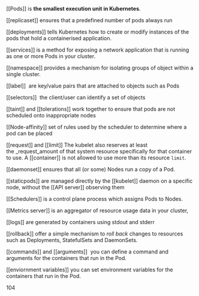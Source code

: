 [[Pods]] is **the smallest execution unit in Kubernetes**.

[[replicaset]]  ensures that a predefined number of pods always run

[[deployments]] tells Kubernetes how to create or modify instances of the pods that hold a containerised application.

[[services]] is a method for exposing a network application that is running as one or more Pods in your cluster.

[[namespace]] provides a mechanism for isolating groups of object within a single cluster.

[[label]]  are key/value pairs that are attached to objects such as Pods

[[selectors]]  the client/user can identify a set of objects

[[taint]] and [[tolerations]] work together to ensure that pods are not scheduled onto inappropriate nodes

[[Node-affinity]] set of rules used by the scheduler to determine where a pod can be placed

[[request]] and [[limit]] The kubelet also reserves at least the _request_amount of that system resource specifically for that container to use. A [[container]] is not allowed to use more than its resource `limit`.

[[daemonset]] ensures that all (or some) Nodes run a copy of a Pod.

[[staticpods]]  are managed directly by the [[kubelet]] daemon on a specific node, without the [[API server]] observing them

[[Schedulers]] is a control plane process which assigns Pods to Nodes. 

[[Metrics server]] is an aggregator of resource usage data in your cluster,

[[logs]] are generated by containers using stdout and stderr

[[rollback]] offer a simple mechanism to _roll back_ changes to resources such as Deployments, StatefulSets and DaemonSets.

[[commands]] and [[arguments]]  you can define a command and arguments for the containers that run in the Pod.

[[enviornment variables]] you can set environment variables for the containers that run in the Pod.

104